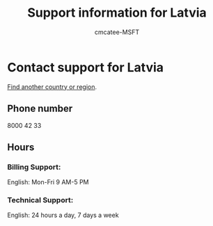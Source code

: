 ﻿---                                
title: Support information for Latvia
author: cmcatee-MSFT
ms.author: cmcatee
manager: mnirkhe
audience: Admin
ms.topic: reference
ms.service: o365-administration
localization_priority: Normal
description: Learn how to contact support for your country or region.
ROBOTS: NOINDEX, NOFOLLOW
---

# Contact support for Latvia

[Find another country or region](../contact-support-for-business-products.md).

## Phone number
8000 42 33

## Hours
### Billing Support:

English: Mon-Fri 9 AM-5 PM

### Technical Support:

English: 24 hours a day, 7 days a week